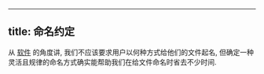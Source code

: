 
---
title: 命名约定
---

从 [软件](/references/app.md) 的角度讲, 我们不应该要求用户以何种方式给他们的文件起名, 但确定一种灵活且规律的命名方式确实能帮助我们在给文件命名时省去不少时间. 

[](/tutorials/name-convention-1.md#:embed)
[](/tutorials/name-convention-2.md#:embed)
